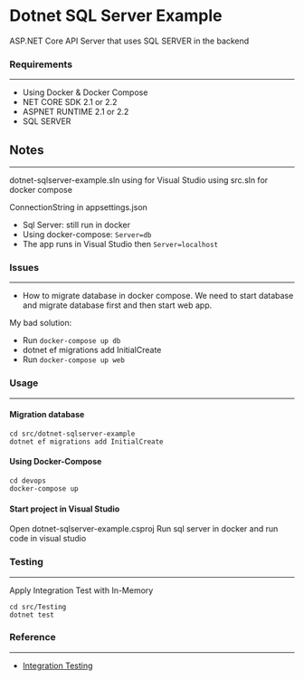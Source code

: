 # Dotnet SQL Server Example
ASP.NET Core API Server that uses SQL SERVER in the backend

### Requirements
-----------------
+ Using Docker & Docker Compose
+ NET CORE SDK 2.1 or 2.2
+ ASPNET RUNTIME 2.1 or 2.2
+ SQL SERVER

## Notes
---------
dotnet-sqlserver-example.sln using for Visual Studio
using src.sln for docker compose

ConnectionString in appsettings.json
+ Sql Server: still run in docker
+ Using docker-compose: `Server=db`
+ The app runs in Visual Studio then `Server=localhost`


### Issues
-----------
+ How to migrate database in docker compose. We need to start database and migrate database first and then start web app.

My bad solution:
+ Run `docker-compose up db`
+ dotnet ef migrations add InitialCreate
+ Run `docker-compose up web`


### Usage
----------

#### Migration database
```
cd src/dotnet-sqlserver-example
dotnet ef migrations add InitialCreate
```

#### Using Docker-Compose
```
cd devops
docker-compose up
```

#### Start project in Visual Studio
Open dotnet-sqlserver-example.csproj
Run sql server in docker and run code in visual studio

### Testing
------------
Apply Integration Test with In-Memory
```
cd src/Testing
dotnet test
```

### Reference
--------------
+ [Integration Testing](https://www.dotnetcurry.com/aspnet-core/1420/integration-testing-aspnet-core)
